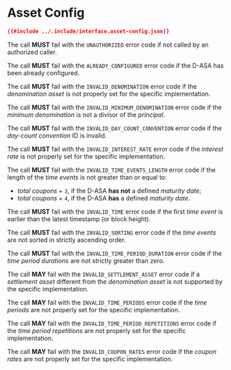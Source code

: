 # Asset Config

```json
{{#include ../.include/interface.asset-config.json}}
```

The call **MUST** fail with the `UNAUTHORIZED` error code if not called by an authorized
caller.

The call **MUST** fail with the `ALREADY_CONFIGURED` error code if the D-ASA has
been already configured.

The call **MUST** fail with the `INVALID_DENOMINATION` error code if the *denomination
asset* is not properly set for the specific implementation.

The call **MUST** fail with the `INVALID_MINIMUM_DENOMINATION` error code if the
*minimum denomination* is not a divisor of the *principal*.

The call **MUST** fail with the `INVALID_DAY_COUNT_CONVENTION` error code if the
*day-count convention* ID is invalid.

The call **MUST** fail with the `INVALID_INTEREST_RATE` error code if the *interest
rate* is not properly set for the specific implementation.

The call **MUST** fail with the `INVALID_TIME_EVENTS_LENGTH` error code if the length
of the *time events* is not greater than or equal to:

- *total coupons* + `3`, if the D-ASA **has not** a defined *maturity date*;
- *total coupons* + `4`, if the D-ASA **has** a defined *maturity date*.

The call **MUST** fail with the `INVALID_TIME` error code if the first *time event*
is earlier than the latest timestamp (or block height).

The call **MUST** fail with the `INVALID_SORTING` error code if the *time events*
are not sorted in strictly ascending order.

The call **MUST** fail with the `INVALID_TIME_PERIOD_DURATION` error code if the
*time period durations* are not strictly greater than zero.

The call **MAY** fail with the `INVALID_SETTLEMENT_ASSET` error code if a *settlement
asset* different from the *denomination asset* is not supported by the specific
implementation.

The call **MAY** fail with the `INVALID_TIME_PERIODS` error code if the *time periods*
are not properly set for the specific implementation.

The call **MAY** fail with the `INVALID_TIME_PERIOD_REPETITIONS` error code if the
*time period repetitions* are not properly set for the specific implementation.

The call **MAY** fail with the `INVALID_COUPON_RATES` error code if the *coupon rates*
are not properly set for the specific implementation.
